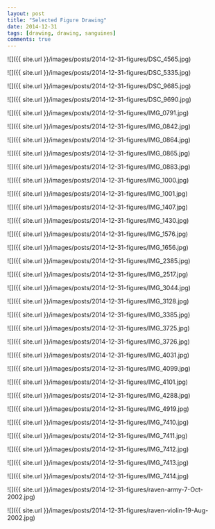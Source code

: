 ```yaml
---
layout: post
title: "Selected Figure Drawing"
date: 2014-12-31
tags: [drawing, drawing, sanguines]
comments: true
---
```

![]({{ site.url }}/images/posts/2014-12-31-figures/DSC_4565.jpg)

![]({{ site.url }}/images/posts/2014-12-31-figures/DSC_5335.jpg)

![]({{ site.url }}/images/posts/2014-12-31-figures/DSC_9685.jpg)

![]({{ site.url }}/images/posts/2014-12-31-figures/DSC_9690.jpg)

![]({{ site.url }}/images/posts/2014-12-31-figures/IMG_0791.jpg)

![]({{ site.url }}/images/posts/2014-12-31-figures/IMG_0842.jpg)

![]({{ site.url }}/images/posts/2014-12-31-figures/IMG_0864.jpg)

![]({{ site.url }}/images/posts/2014-12-31-figures/IMG_0865.jpg)

![]({{ site.url }}/images/posts/2014-12-31-figures/IMG_0883.jpg)

![]({{ site.url }}/images/posts/2014-12-31-figures/IMG_1000.jpg)

![]({{ site.url }}/images/posts/2014-12-31-figures/IMG_1001.jpg)

![]({{ site.url }}/images/posts/2014-12-31-figures/IMG_1407.jpg)

![]({{ site.url }}/images/posts/2014-12-31-figures/IMG_1430.jpg)

![]({{ site.url }}/images/posts/2014-12-31-figures/IMG_1576.jpg)

![]({{ site.url }}/images/posts/2014-12-31-figures/IMG_1656.jpg)

![]({{ site.url }}/images/posts/2014-12-31-figures/IMG_2385.jpg)

![]({{ site.url }}/images/posts/2014-12-31-figures/IMG_2517.jpg)

![]({{ site.url }}/images/posts/2014-12-31-figures/IMG_3044.jpg)

![]({{ site.url }}/images/posts/2014-12-31-figures/IMG_3128.jpg)

![]({{ site.url }}/images/posts/2014-12-31-figures/IMG_3385.jpg)

![]({{ site.url }}/images/posts/2014-12-31-figures/IMG_3725.jpg)

![]({{ site.url }}/images/posts/2014-12-31-figures/IMG_3726.jpg)

![]({{ site.url }}/images/posts/2014-12-31-figures/IMG_4031.jpg)

![]({{ site.url }}/images/posts/2014-12-31-figures/IMG_4099.jpg)

![]({{ site.url }}/images/posts/2014-12-31-figures/IMG_4101.jpg)

![]({{ site.url }}/images/posts/2014-12-31-figures/IMG_4288.jpg)

![]({{ site.url }}/images/posts/2014-12-31-figures/IMG_4919.jpg)

![]({{ site.url }}/images/posts/2014-12-31-figures/IMG_7410.jpg)

![]({{ site.url }}/images/posts/2014-12-31-figures/IMG_7411.jpg)

![]({{ site.url }}/images/posts/2014-12-31-figures/IMG_7412.jpg)

![]({{ site.url }}/images/posts/2014-12-31-figures/IMG_7413.jpg)

![]({{ site.url }}/images/posts/2014-12-31-figures/IMG_7414.jpg)

![]({{ site.url }}/images/posts/2014-12-31-figures/raven-army-7-Oct-2002.jpg)

![]({{ site.url }}/images/posts/2014-12-31-figures/raven-violin-19-Aug-2002.jpg)

